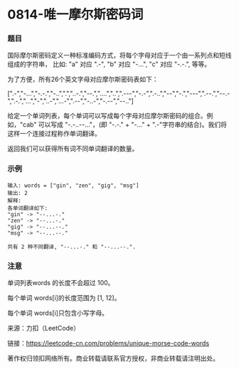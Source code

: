 # 0814-唯一摩尔斯密码词

### 题目

国际摩尔斯密码定义一种标准编码方式，将每个字母对应于一个由一系列点和短线组成的字符串， 比如: "a" 对应 ".-", "b" 对应 "-...", "c" 对应 "-.-.", 等等。

为了方便，所有26个英文字母对应摩尔斯密码表如下：

[".-","-...","-.-.","-..",".","..-.","--.","....","..",".---","-.-",".-..","--","-.","---",".--.","--.-",".-.","...","-","..-","...-",".--","-..-","-.--","--.."]

给定一个单词列表，每个单词可以写成每个字母对应摩尔斯密码的组合。例如，"cab" 可以写成 "-.-..--..."，(即 "-.-." + "-..." + ".-"字符串的结合)。我们将这样一个连接过程称作单词翻译。

返回我们可以获得所有词不同单词翻译的数量。

### 示例
    输入: words = ["gin", "zen", "gig", "msg"]
    输出: 2
    解释: 
    各单词翻译如下:
    "gin" -> "--...-."
    "zen" -> "--...-."
    "gig" -> "--...--."
    "msg" -> "--...--."

    共有 2 种不同翻译, "--...-." 和 "--...--.".

### 注意

单词列表words 的长度不会超过 100。

每个单词 words[i]的长度范围为 [1, 12]。

每个单词 words[i]只包含小写字母。

来源：力扣（LeetCode）

链接：https://leetcode-cn.com/problems/unique-morse-code-words

著作权归领扣网络所有。商业转载请联系官方授权，非商业转载请注明出处。
